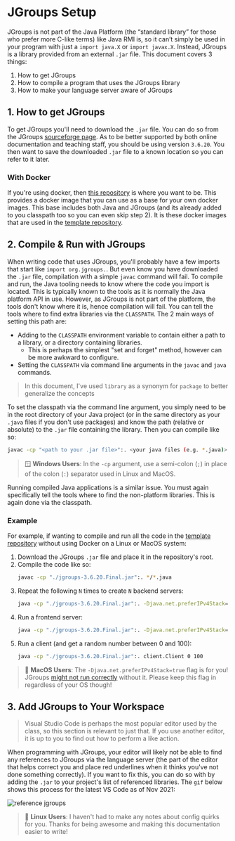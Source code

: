 # JGroups Setup

JGroups is not part of the Java Platform (the “standard library” for those who prefer more C-like terms) like Java RMI is, so it can’t simply be used in your program with just a `import java.X` or `import javax.X`. Instead, JGroups is a library provided from an external `.jar` file. This document covers 3 things:
  1. How to get JGroups
  2. How to compile a program that uses the JGroups library
  3. How to make your language server aware of JGroups

## 1. How to get JGroups

To get JGroups you'll need to download the `.jar` file. You can do so from the JGroups [sourceforge page](https://sourceforge.net/projects/javagroups/files/JGroups/). As to be better supported by both online documentation and teaching staff, you should be using version `3.6.20`. You then want to save the downloaded `.jar` file to a known location so you can refer to it later.

### With Docker

If you're using docker, then [this repository](https://github.com/scc311/jgroups-base-image) is where you want to be. This provides a docker image that you can use as a base for your own docker images. This base includes both Java and JGroups (and its already added to you classpath too so you can even skip step 2). It is these docker images that are used in the [template repository](https://github.com/scc311/jgroups-template).

## 2. Compile & Run with JGroups

When writing code that uses JGroups, you'll probably have a few imports that start like `import org.jgroups.`. But even know you have downloaded the `.jar` file, compilation with a simple `javac` command will fail. To compile and run, the Java tooling needs to know where the code you import is located. This is typically known to the tools as it is normally the Java platform API in use. However, as JGroups is not part of the platform, the tools don't know where it is, hence compilation will fail. You can tell the tools where to find extra libraries via the `CLASSPATH`. The 2 main ways of setting this path are:

 - Adding to the `CLASSPATH` environment variable to contain either a path to a library, or a directory containing libraries.
   - This is perhaps the simplest "set and forget" method, however can be more awkward to configure.
 - Setting the `CLASSPATH` via command line arguments in the `javac` and `java` commands.

> In this document, I've used `library` as a synonym for `package` to better generalize the concepts

To set the classpath via the command line argument, you simply need to be in the root directory of your Java project (or in the same directory as your `.java` files if you don't use packages) and know the path (relative or absolute) to the `.jar` file containing the library. Then you can compile like so:

```bash
javac -cp "<path to your .jar file>":. <your java files (e.g. *.java)>
```
> 🪟    **Windows Users**: In the `-cp` argument, use a semi-colon (`;`) in place of the colon (`:`) separator used in Linux and MacOS.

Running compiled Java applications is a similar issue. You must again specifically tell the tools where to find the non-platform libraries. This is again done via the classpath.

### Example

For example, if wanting to compile and run all the code in the [template repository](https://github.com/scc311/jgroups-template) without using Docker on a Linux or MacOS system:
 1. Download the JGroups `.jar` file and place it in the repository's root.
 2. Compile the code like so:
    ```bash
    javac -cp "./jgroups-3.6.20.Final.jar":. */*.java
    ```
 3. Repeat the following `N` times to create `N` backend servers:
    ```bash
    java -cp "./jgroups-3.6.20.Final.jar":. -Djava.net.preferIPv4Stack=true -Djgroups.bind_addr=127.0.0.1 backend.Backend
    ```
 4. Run a frontend server:
    ```bash
    java -cp "./jgroups-3.6.20.Final.jar":. -Djava.net.preferIPv4Stack=true -Djgroups.bind_addr=127.0.0.1 frontend.Frontend
    ```
 5. Run a client (and get a random number between 0 and 100):
    ```bash
    java -cp "./jgroups-3.6.20.Final.jar":. client.Client 0 100
    ```

> 🍎    **MacOS Users**: The `-Djava.net.preferIPv4Stack=true` flag is for you! JGroups [might not run correctly](https://github.com/belaban/JGroups/wiki/Multicast-routing-on-Mac-OS) without it. Please keep this flag in regardless of your OS though!


## 3. Add JGroups to Your Workspace

> Visual Studio Code is perhaps the most popular editor used by the class, so this section is relevant to just that. If you use another editor, it is up to you to find out how to perform a like action.

When programming with JGroups, your editor will likely not be able to find any references to JGroups via the language server (the part of the editor that helps correct you and place red underlines when it thinks you've not done something correctly). If you want to fix this, you can do so with by adding the `.jar` to your project's list of referenced libraries. The `gif` below shows this process for the latest VS Code as of Nov 2021:

![reference jgroups](./.assets/jgroups-reference.gif)

> 🐧  **Linux Users**: I haven't had to make any notes about config quirks for you. Thanks for being awesome and making this documentation easier to write!
